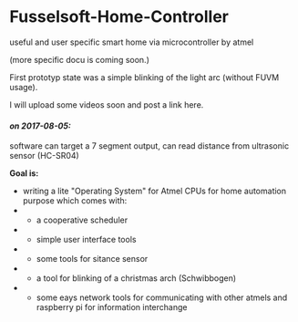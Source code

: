 # Fusselsoft-Home-Controller
useful and user specific smart home via microcontroller by atmel

(more specific docu is coming soon.)

First prototyp state was a simple blinking of the light arc (without FUVM usage).

I will upload some videos soon and post a link here.

#### _on 2017-08-05:_

software can target a 7 segment output, can read distance from ultrasonic sensor (HC-SR04)

**Goal is:**
* writing a lite "Operating System" for Atmel CPUs for home automation purpose which comes with:
* * a cooperative scheduler
* * simple user interface tools
* * some tools for sitance sensor
* * a tool for blinking of a christmas arch (Schwibbogen)
* * some eays network tools for communicating with other atmels and raspberry pi for information interchange

